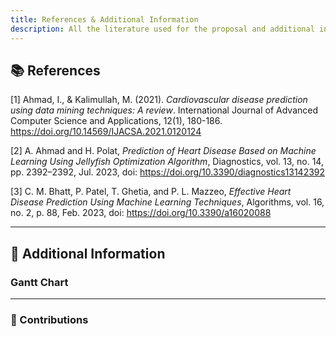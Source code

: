 ```yaml
---
title: References & Additional Information
description: All the literature used for the proposal and additional information on project timeline and contributions
---
```


## 📚 References

[1] Ahmad, I., & Kalimullah, M. (2021). _Cardiovascular disease prediction using data mining techniques: A review_. International Journal of Advanced Computer Science and Applications, 12(1), 180-186. https://doi.org/10.14569/IJACSA.2021.0120124

[2] A. Ahmad and H. Polat, _Prediction of Heart Disease Based on Machine Learning Using Jellyfish Optimization Algorithm_, Diagnostics, vol. 13, no. 14, pp. 2392–2392, Jul. 2023, doi: https://doi.org/10.3390/diagnostics13142392

[3] C. M. Bhatt, P. Patel, T. Ghetia, and P. L. Mazzeo, _Effective Heart Disease Prediction Using Machine Learning Techniques_, Algorithms, vol. 16, no. 2, p. 88, Feb. 2023, doi: https://doi.org/10.3390/a16020088

---

## 📝 Additional Information

### Gantt Chart

---

### 👥 Contributions
